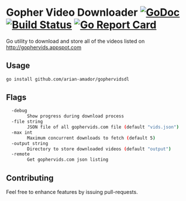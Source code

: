 # Gopher Video Downloader [![GoDoc](http://godoc.org/github.com/arian-amador/gophervidsdl?status.svg)](http://godoc.org/github.com/arian-amador/gophervidsdl) [![Build Status](https://api.travis-ci.org/arian-amador/gophervidsdl.svg)](https://travis-ci.org/arian-amador/gophervidsdl) [![Go Report Card](https://goreportcard.com/badge/github.com/arian-amador/gophervidsdl)](https://goreportcard.com/report/github.com/arian-amador/gophervidsdl)

Go utility to download and store all of the videos listed on http://gophervids.appspot.com

## Usage

```bash
go install github.com/arian-amador/gophervidsdl
```

## Flags

```bash
  -debug
        Show progress during download process
  -file string
        JSON file of all gophervids.com file (default "vids.json")
  -max int
        Maximum concurrent downloads to fetch (default 5)
  -output string
        Directory to store downloaded videos (default "output")
  -remote
        Get gophervids.com json listing
```
## Contributing

Feel free to enhance features by issuing pull-requests.
